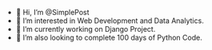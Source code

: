- 👋 Hi, I’m @SimplePost
- 👀 I’m interested in Web Development and Data Analytics.
- 🌱 I’m currently working on Django Project.
- 💞️ I’m also looking to complete 100 days of Python Code.

<!---
SimplePost/SimplePost is a ✨ special ✨ repository because its `README.md` (this file) appears on your GitHub profile.
You can click the Preview link to take a look at your changes.
--->
